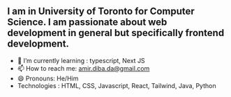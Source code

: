 ## I am in University of Toronto for Computer Science. I am passionate about web development in general but specifically frontend development. 


- 🌱 I’m currently learning : typescript, Next JS
- 📫 How to reach me: amir.diba.da@gmail.com
- 😄 Pronouns: He/Him
- Technologies : HTML, CSS, Javascript, React, Tailwind, Java, Python
